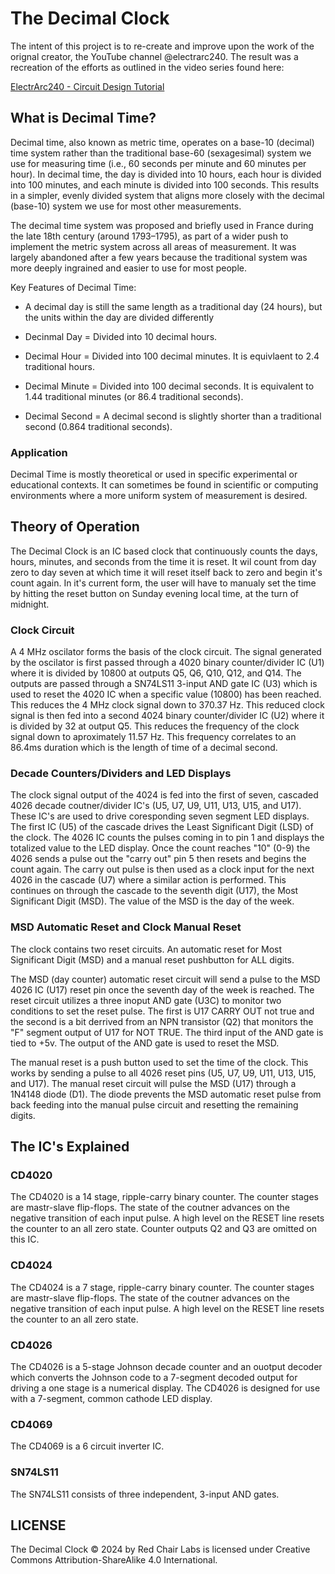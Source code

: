 # The Decimal Clock





The intent of this project is to re-create and improve upon the work of the orignal creator, the YouTube channel @electrarc240. The result was a recreation of the efforts as outlined in the video series found here:

[ElectrArc240 - Circuit Design Tutorial](https://youtube.com/playlist?list=PLLU_IzzSGosPplrq8NabdY06zsDWTVgaa&si=tTeOY5h2Lhq4mCgW)


## What is Decimal Time?

Decimal time, also known as metric time, operates on a base-10 (decimal) time system rather than the traditional base-60 (sexagesimal) system we use for measuring time (i.e., 60 seconds per minute and 60 minutes per hour). In decimal time, the day is divided into 10 hours, each hour is divided into 100 minutes, and each minute is divided into 100 seconds. This results in a simpler, evenly divided system that aligns more closely with the decimal (base-10) system we use for most other measurements.

The decimal time system was proposed and briefly used in France during the late 18th century (around 1793–1795), as part of a wider push to implement the metric system across all areas of measurement. It was largely abandoned after a few years because the traditional system was more deeply ingrained and easier to use for most people.

Key Features of Decimal Time:

- A decimal day is still the same length as a traditional day (24 hours), but the units within the day are divided differently

- Decinmal Day =    Divided into 10 decimal hours.

- Decimal Hour =    Divided into 100 decimal minutes. It is equivlaent to 2.4 traditional hours.

- Decimal Minute =  Divided into 100 decimal seconds. It is equivalent to 1.44 traditional minutes (or 86.4 traditional seconds).

- Decimal Second =  A decimal second is slightly shorter than a traditional second (0.864 traditional seconds).

### Application

Decimal Time is mostly theoretical or used in specific experimental or educational contexts. It can sometimes be found in scientific or computing environments where a more uniform system of measurement is desired.

## Theory of Operation

The Decimal Clock is an IC based clock that continuously counts the days, hours, minutes, and seconds from the time it is reset. It wil count from day zero to day seven at which time it will reset itself back to zero and begin it's count again. In it's current form, the user will have to manualy set the time by hitting the reset button on Sunday evening local time, at the turn of midnight.

### Clock Circuit
A 4 MHz oscilator forms the basis of the clock circuit. The signal generated by the oscilator is first passed through a 4020 binary counter/divider IC (U1) where it is divided by 10800 at outputs Q5, Q6, Q10, Q12, and Q14. The outputs are passed through a SN74LS11 3-input AND gate IC (U3) which is used to reset the 4020 IC when a specific value (10800) has been reached. This reduces the 4 MHz clock signal down to 370.37 Hz. This reduced clock signal is then fed into a second 4024 binary counter/divider IC (U2) where it is divided by 32 at output Q5. This reduces the frequency of the clock signal down to aproximately 11.57 Hz. This frequency correlates to an 86.4ms duration which is the length of time of a decimal second.

### Decade Counters/Dividers and LED Displays
The clock signal output of the 4024 is fed into the first of seven, cascaded 4026 decade coutner/divider IC's (U5, U7, U9, U11, U13, U15, and U17). These IC's are used to drive coresponding seven segment LED displays. The first IC (U5) of the cascade drives the Least Significant Digit (LSD) of the clock. The 4026 IC counts the pulses coming in to pin 1 and displays the totalized value to the LED display. Once the count reaches "10" (0-9) the 4026 sends a pulse out the "carry out" pin 5 then resets and begins the count again. The carry out pulse is then used as a clock input for the next 4026 in the cascade (U7) where a similar action is performed. This continues on through the cascade to the seventh digit (U17), the Most Significant Digit (MSD). The value of the MSD is the day of the week.

### MSD Automatic Reset and Clock Manual Reset
The clock contains two reset circuits. An automatic reset for Most Significant Digit (MSD) and a manual reset pushbutton for ALL digits.

The MSD (day counter) automatic reset circuit will send a pulse to the MSD 4026 IC (U17) reset pin once the seventh day of the week is reached. The reset circuit utilizes a three inoput AND gate (U3C) to monitor two conditions to set the reset pulse. The first is U17 CARRY OUT not true and the second is a bit derrived from an NPN transistor (Q2) that monitors the "F" segment output of U17 for NOT TRUE. The third input of the AND gate is tied to +5v. The output of the AND gate is used to reset the MSD. 

The manual reset is a push button used to set the time of the clock. This works by sending a pulse to all 4026 reset pins (U5, U7, U9, U11, U13, U15, and U17). The manual reset circuit will pulse the MSD (U17) through a 1N4148 diode (D1). The diode prevents the MSD automatic reset pulse from back feeding into the manual pulse circuit and resetting the remaining digits.

## The IC's Explained

### CD4020
The CD4020 is a 14 stage, ripple-carry binary counter. The counter stages are mastr-slave flip-flops. The state of the coutner advances on the negative transition of each input pulse. A high level on the RESET line resets the counter to an all zero state. Counter outputs Q2 and Q3 are omitted on this IC.

### CD4024
The CD4024 is a 7 stage, ripple-carry binary counter. The counter stages are mastr-slave flip-flops. The state of the coutner advances on the negative transition of each input pulse. A high level on the RESET line resets the counter to an all zero state.

### CD4026
The CD4026 is a 5-stage Johnson decade counter and an ouotput decoder which converts the Johnson code to a 7-segment decoded output for driving a one stage is a numerical display. The CD4026 is designed for use with a 7-segment, common cathode LED display.

### CD4069
The CD4069 is a 6 circuit inverter IC.

### SN74LS11
The SN74LS11 consists of three independent, 3-input AND gates.

## LICENSE
The Decimal Clock © 2024 by Red Chair Labs is licensed under Creative Commons Attribution-ShareAlike 4.0 International.

